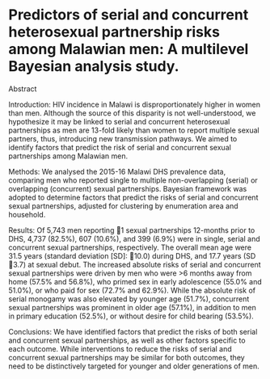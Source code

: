 # Predictors of serial and concurrent heterosexual partnership risks among Malawian men: A multilevel Bayesian analysis study.

Abstract

Introduction: 
HIV incidence in Malawi is disproportionately higher in women than men. Although the source of this disparity is not well-understood, we hypothesize it may be linked to serial and concurrent heterosexual partnerships as men are 13-fold likely than women to report multiple sexual partners, thus, introducing new transmission pathways. We aimed to identify factors that predict the risk of serial and concurrent sexual partnerships among Malawian men.

Methods: 
We analysed the 2015-16 Malawi DHS prevalence data, comparing men who reported single to multiple non-overlapping (serial) or overlapping (concurrent) sexual partnerships. Bayesian framework was adopted to determine factors that predict the risks of serial and concurrent sexual partnerships, adjusted for clustering by enumeration area and household.

Results: 
Of 5,743 men reporting 1 sexual partnerships 12-months prior to DHS, 4,737 (82.5%), 607 (10.6%), and 399 (6.9%) were in single, serial and concurrent sexual partnerships, respectively. The overall mean age were 31.5 years (standard deviation [SD]: 10.0) during DHS, and 17.7 years (SD 3.7) at sexual debut. The increased absolute risks of serial and concurrent sexual partnerships were driven by men who were >6 months away from home (57.5% and 56.8%), who primed sex in early adolescence (55.0% and 51.0%), or who paid for sex (72.7% and 62.9%). While the absolute risk of serial monogamy was also elevated by younger age (51.7%), concurrent sexual partnerships was prominent in older age (57.1%), in addition to men in primary education (52.5%), or without desire for child bearing (53.5%).

Conclusions: 
We have identified factors that predict the risks of both serial and concurrent sexual partnerships, as well as other factors specific to each outcome. While interventions to reduce the risks of serial and concurrent sexual partnerships may be similar for both outcomes, they need to be distinctively targeted for younger and older generations of men.
